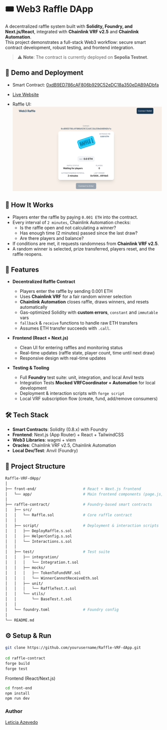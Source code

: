 # 🎟️ Web3 Raffle DApp

A decentralized raffle system built with **Solidity, Foundry, and Next.js/React**, integrated with **Chainlink VRF v2.5** and **Chainlink Automation**.  
This project demonstrates a full-stack Web3 workflow: secure smart contract development, robust testing, and frontend integration.

> ⚠️ **Note**: The contract is currently deployed on **Sepolia Testnet**.  

## 📸 Demo and Deployment

- Smart Contract: [0xdB9ED786cAF806b929C52eDC18a350eDAB9ADbfa](https://sepolia.etherscan.io/address/0xdB9ED786cAF806b929C52eDC18a350eDAB9ADbfa)

- [Live Website](https://raffle-vrf-d-app.vercel.app/)  

- Raffle UI:  
![Raffle UI Screenshot](/front-end/public/ui.png)  

## 🎲 How It Works

- Players enter the raffle by paying `0.001 ETH` into the contract.
- Every interval of `2 minutes`, Chainlink Automation checks:
  - Is the raffle open and not calculating a winner?
  - Has enough time (2 minutes) passed since the last draw?
  - Are there players and balance?
- If conditions are met, it requests randomness from **Chainlink VRF v2.5**.
- A random winner is selected, prize transferred, players reset, and the raffle reopens.

## 🚀 Features

- **Decentralized Raffle Contract**
  - Players enter the raffle by sending 0.001 ETH
  - Uses **Chainlink VRF** for a fair random winner selection
  - **Chainlink Automation** closes raffle, draws winners, and resets automatically  
  - Gas-optimized Solidity with **custom errors**, `constant` and `immutable` vars  
  - `fallback` & `receive` functions to handle raw ETH transfers  
  - Assumes ETH transfer succeeds with `.call`.

- **Frontend (React + Next.js)**
  - Clean UI for entering raffles and monitoring status
  - Real-time updates (raffle state, player count, time until next draw)
  - Responsive design with real-time updates  

- **Testing & Tooling**
  - Full **Foundry** test suite: unit, integration, and local Anvil tests
  - Integration Tests **Mocked VRFCoordinator + Automation** for local development  
  - Deployment & interaction scripts with `forge script`  
  - Local VRF subscription flow (create, fund, add/remove consumers)

## 🛠️ Tech Stack

- **Smart Contracts**: Solidity (0.8.x) with Foundry  
- **Frontend**: Next.js (App Router) + React + TailwindCSS  
- **Web3 Libraries**: wagmi + viem  
- **Oracles**: Chainlink VRF v2.5, Chainlink Automation  
- **Local Dev/Test**: Anvil (Foundry)  

## 📂 Project Structure

```bash
Raffle-VRF-dApp/
│
├── front-end/                     # React + Next.js frontend
│   └── app/                       # Main frontend components (page.js, UI, etc.)
│
├── raffle-contract/               # Foundry-based smart contracts
│   ├── src/
│   │   └── Raffle.sol             # Core raffle contract
│   │
│   ├── script/                    # Deployment & interaction scripts
│   │   ├── DeployRaffle.s.sol
│   │   ├── HelperConfig.s.sol
│   │   └── Interactions.s.sol
│   │
│   ├── test/                      # Test suite
│   │   ├── integration/
│   │   │   └── Integration.t.sol
│   │   ├── mocks/
│   │   │   ├── TokenToFundVRF.sol
│   │   │   └── WinnerCannotReceiveEth.sol
│   │   ├── unit/
│   │   │   └── RaffleTest.t.sol
│   │   └── utils/
│   │       └── BaseTest.t.sol
│   │
│   └── foundry.toml               # Foundry config
│
└── README.md
```

## ⚙️ Setup & Run

```bash
git clone https://github.com/yourusername/Raffle-VRF-dApp.git

cd raffle-contract
forge build
forge test
```

Frontend (React/Next.js)  

```bash
cd front-end  
npm install  
npm run dev  
```

### Author

[Leticia Azevedo](https://www.letiazevedo.com)

